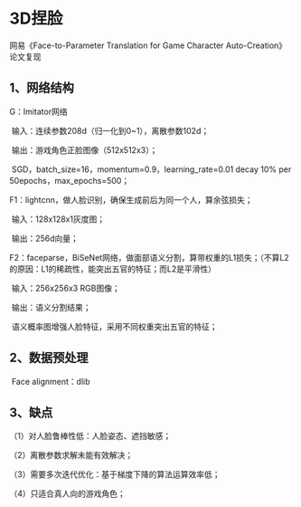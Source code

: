 # 3D捏脸

网易《Face-to-Parameter Translation for Game Character Auto-Creation》论文复现

## 1、网络结构

G：Imitator网络

​	输入：连续参数208d（归一化到0~1），离散参数102d；

​	输出：游戏角色正脸图像（512x512x3）；

​	SGD，batch_size=16，momentum=0.9，learning_rate=0.01 decay 10% per 50epochs，max_epochs=500；

F1：lightcnn，做人脸识别，确保生成前后为同一个人，算余弦损失；

​	输入：128x128x1灰度图；

​	输出：256d向量；

F2：faceparse，BiSeNet网络，做面部语义分割，算带权重的L1损失；（不算L2的原因：L1的稀疏性，能突出五官的特征；而L2是平滑性）

​	输入：256x256x3 RGB图像；

​	输出：语义分割结果；

​	语义概率图增强人脸特征，采用不同权重突出五官的特征；

## 2、数据预处理

​	Face alignment：dlib

## 3、缺点

（1）对人脸鲁棒性低：人脸姿态、遮挡敏感；

（2）离散参数求解未能有效解决；

（3）需要多次迭代优化：基于梯度下降的算法运算效率低；

（4）只适合真人向的游戏角色；
